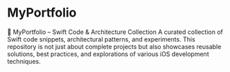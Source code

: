 # MyPortfolio
📌 MyPortfolio – Swift Code &amp; Architecture Collection  A curated collection of Swift code snippets, architectural patterns, and experiments. This repository is not just about complete projects but also showcases reusable solutions, best practices, and explorations of various iOS development techniques.
